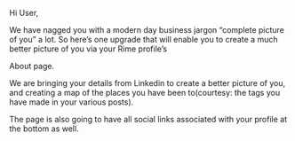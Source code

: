 Hi User,

We have nagged you with a modern day business jargon “complete picture of you” a lot. So here’s one upgrade that will enable you to create a much better picture of you via your Rime profile’s

About page.

We are bringing your details from Linkedin to create a better picture of you, and creating a map of the places you have been to(courtesy: the tags you have made in your various posts).

The page is also going to have all social links associated with your profile at the bottom as well.
